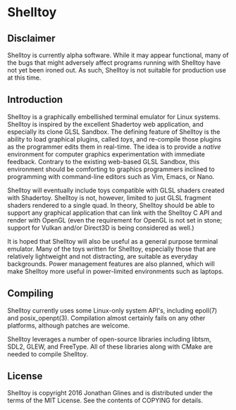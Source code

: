 # Shelltoy

## Disclaimer
Shelltoy is currently alpha software. While it may appear functional, many of
the bugs that might adversely affect programs running with Shelltoy have not
yet been ironed out. As such, Shelltoy is not suitable for production use at
this time.

## Introduction
Shelltoy is a graphically embellished terminal emulator for Linux systems.
Shelltoy is inspired by the excellent Shadertoy web application, and especially
its clone GLSL Sandbox. The defining feature of Shelltoy is the ability to load
graphical plugins, called *toys*, and re-compile those plugins as the
programmer edits them in real-time.  The idea is to provide a *native*
environment for computer graphics experimentation with immediate feedback.
Contrary to the existing web-based GLSL Sandbox, this environment should be
comforting to graphics programmers inclined to programming with command-line
editors such as Vim, Emacs, or Nano.

Shelltoy will eventually include toys compatible with GLSL shaders created with
Shadertoy.  Shelltoy is not, however, limited to just GLSL fragment shaders
rendered to a single quad. In theory, Shelltoy should be able to support any
graphical application that can link with the Shelltoy C API and render with
OpenGL (even the requirement for OpenGL is not set in stone; support for Vulkan
and/or Direct3D is being considered as well.)

It is hoped that Shelltoy will also be useful as a general purpose terminal
emulator. Many of the toys written for Shelltoy, especially those that are
relatively lightweight and not distracting, are suitable as everyday
backgrounds. Power management features are also planned, which will make
Shelltoy more useful in power-limited environments such as laptops.

## Compiling
Shelltoy currently uses some Linux-only system API's, including epoll(7) and
posix_openpt(3). Compilation almost certainly fails on any other platforms,
although patches are welcome.

Shelltoy leverages a number of open-source libraries including libtsm, SDL2,
GLEW, and FreeType. All of these libraries along with CMake are needed to
compile Shelltoy.

## License
Shelltoy is copyright 2016 Jonathan Glines and is distributed under the terms
of the MIT License. See the contents of COPYING for details.
